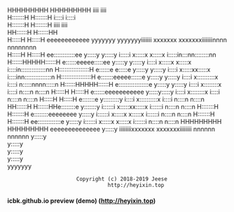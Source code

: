                                                                                                                               
                                                                                                                              
HHHHHHHHH     HHHHHHHHH                                                    iiii                        iiii                   
H:::::::H     H:::::::H                                                   i::::i                      i::::i                  
H:::::::H     H:::::::H                                                    iiii                        iiii                   
HH::::::H     H::::::HH                                                                                                       
  H:::::H     H:::::H      eeeeeeeeeeee         yyyyyyy           yyyyyyyiiiiiii xxxxxxx      xxxxxxxiiiiiiinnnn  nnnnnnnn    
  H:::::H     H:::::H    ee::::::::::::ee        y:::::y         y:::::y i:::::i  x:::::x    x:::::x i:::::in:::nn::::::::nn  
  H::::::HHHHH::::::H   e::::::eeeee:::::ee       y:::::y       y:::::y   i::::i   x:::::x  x:::::x   i::::in::::::::::::::nn 
  H:::::::::::::::::H  e::::::e     e:::::e        y:::::y     y:::::y    i::::i    x:::::xx:::::x    i::::inn:::::::::::::::n
  H:::::::::::::::::H  e:::::::eeeee::::::e         y:::::y   y:::::y     i::::i     x::::::::::x     i::::i  n:::::nnnn:::::n
  H::::::HHHHH::::::H  e:::::::::::::::::e           y:::::y y:::::y      i::::i      x::::::::x      i::::i  n::::n    n::::n
  H:::::H     H:::::H  e::::::eeeeeeeeeee             y:::::y:::::y       i::::i      x::::::::x      i::::i  n::::n    n::::n
  H:::::H     H:::::H  e:::::::e                       y:::::::::y        i::::i     x::::::::::x     i::::i  n::::n    n::::n
HH::::::H     H::::::HHe::::::::e                       y:::::::y        i::::::i   x:::::xx:::::x   i::::::i n::::n    n::::n
H:::::::H     H:::::::H e::::::::eeeeeeee                y:::::y         i::::::i  x:::::x  x:::::x  i::::::i n::::n    n::::n
H:::::::H     H:::::::H  ee:::::::::::::e               y:::::y          i::::::i x:::::x    x:::::x i::::::i n::::n    n::::n
HHHHHHHHH     HHHHHHHHH    eeeeeeeeeeeeee              y:::::y           iiiiiiiixxxxxxx      xxxxxxxiiiiiiii nnnnnn    nnnnnn
                                                      y:::::y                                                                 
                                                     y:::::y                                                                  
                                                    y:::::y                                                                   
                                                   y:::::y                                                                    
                                                  yyyyyyy                                                                     
                                                                                                                              
                                                                                                                               
                          Copyright (c) 2018-2019 Jeese
                                    http://heyixin.top
                           
#### icbk.github.io preview (demo) (http://heyixin.top)
